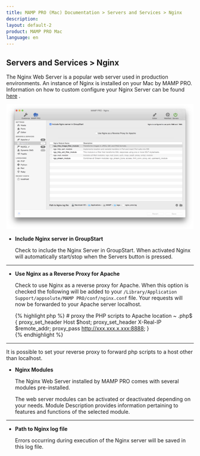 ```yaml
---
title: MAMP PRO (Mac) Documentation > Servers and Services > Nginx
description: 
layout: default-2
product: MAMP PRO Mac
language: en
---
```


## Servers and Services > Nginx

The Nginx Web Server is a popular web server used in production environments. An instance of Nginx is installed on your Mac by MAMP PRO.  Information on how to custom configure your Nginx Server can be found [here](../../Settings/Hosts/Nginx) . 

![MAMP](/en/MAMP-PRO-Mac/Servers-and-Services/Nginx/Nginx.png)

*  **Include Nginx server in GroupStart**  

    Check to include the Nginx Server in GroupStart. When activated Nginx will automatically start/stop when the Servers button is pressed.

---

*  **Use Nginx as a Reverse Proxy for Apache**  

    Check to use Nginx as a reverse proxy for Apache. When this option is checked the following will be added to your  `/Library/Application Support/appsolute/MAMP PRO/conf/nginx.conf` file. Your requests will now be forwarded to your Apache server localhost.
    
    {% highlight php %}
        # proxy the PHP scripts to Apache
        location ~ \.php$ {
            proxy_set_header Host $host;
            proxy_set_header X-Real-IP $remote_addr;
            proxy_pass http://xxx.xxx.x.xxx:8888;
        }    
    {% endhighlight %}
    
---

It is possible to set your reverse proxy to forward php scripts to a host other than localhost.

*  **Nginx Modules**

    The Nginx Web Server installed by MAMP PRO comes with several modules pre-installed.

    The web server modules can be activated or deactivated depending on your needs. Module Description provides information pertaining to features and functions of the selected module.

---

*  **Path to Nginx log file**

    Errors occurring during execution of the Nginx server will be saved in this log file.
